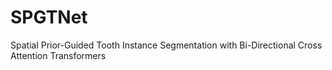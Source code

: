 # SPGTNet
Spatial Prior-Guided Tooth Instance Segmentation with  Bi-Directional Cross Attention Transformers
